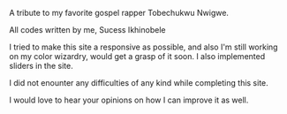A tribute to my favorite gospel rapper Tobechukwu Nwigwe. 

All codes written by me, Sucess Ikhinobele 

I tried to make this site a responsive as possible, and also I'm still working 
on my color wizardry, would get a grasp of it soon. I also implemented sliders 
in the site. 

I did not enounter any difficulties of any kind while completing this site. 

I would love to hear your opinions on how I can improve it as well. 

